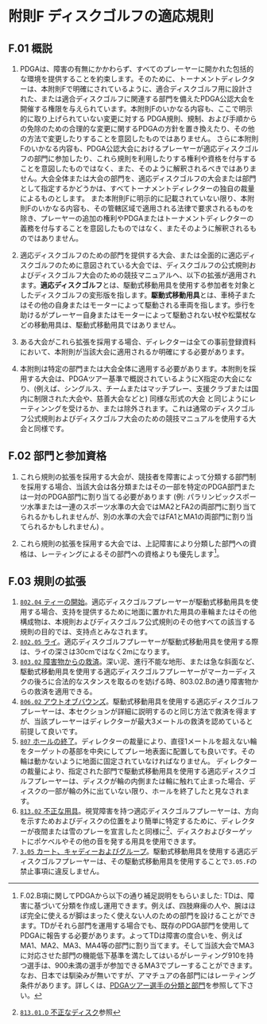 # 附則F ディスクゴルフの適応規則

## F.01 概説

1. PDGAは、障害の有無にかかわらず、すべてのプレーヤーに開かれた包括的な環境を提供することを約束します。そのために、トーナメントディレクターは、本附則Fで明確にされているように、適合ディスクゴルフ用に設計された、または適合ディスクゴルフに関連する部門を備えたPDGA公認大会を開催する権限を与えられています。本附則Fのいかなる内容も、ここで明示的に取り上げられていない変更に対する PDGA規則、規制、および手順からの免除のための合理的な変更に関するPDGAの方針を置き換えたり、その他の方法で変更したりすることを意図したものではありません。
さらに本附則Fのいかなる内容も、PDGA公認大会におけるプレーヤーが適応ディスクゴルフの部門に参加したり、これら規則を利用したりする権利や資格を付与することを意図したものではなく、また、そのように解釈されるべきではありません。大会全体または大会の部門を、適応ディスクゴルフの大会または部門として指定するかどうかは、すべてトーナメントディレクターの独自の裁量によるものとします。
また本附則Fに明示的に記載されていない限り、本附則Fのいかなる内容も、その管轄区域で適用される法律で要求されるものを除き、プレーヤーの追加の権利やPDGAまたはトーナメントディレクターの義務を付与することを意図したものではなく、またそのように解釈されるものではありません。

1. 適応ディスクゴルフのための部門を提供する大会、または全面的に適応ディスクゴルフのために意図されている大会では、ディスクゴルフの公式規則およびディスクゴルフ大会のための競技マニュアルへ、以下の拡張が適用されます。**適応ディスクゴルフ**とは、駆動式移動用具を使用する参加者を対象としたディスクゴルフの変形版を指します。**駆動式移動用具**とは、車椅子またはその他の自身またはモーターによって駆動される車両を指します。歩行を助けるがプレーヤー自身またはモーターによって駆動されない杖や松葉杖などの移動用具は、駆動式移動用具ではありません。

1. ある大会がこれら拡張を採用する場合、ディレクターは全ての事前登録資料において、本附則が当該大会に適用されるか明確にする必要があります。

1. 本附則は特定の部門または大会全体に適用する必要があります。本附則を採用する大会は、PDGAツアー基準で概説されているようにX指定の大会になり、(例えば、シングルス、チームまたはマッチプレー、支援クラブまたは国内に制限された大会や、慈善大会などと) 同様な形式の大会 と同じようにレーティンングを受けるか、または除外されます。これは通常のディスクゴルフ公式規則およびディスクゴルフ大会のための競技マニュアルを使用する大会と同様です。

## F.02 部門と参加資格

1. これら規則の拡張を採用する大会が、競技者を障害によって分類する部門制を採用する場合、当該大会は各分類またはその一部を特定のPDGA部門または一対のPDGA部門に割り当てる必要があります (例: パラリンピックスポーツ水準または一連のスポーツ水準の大会ではMA2とFA2の両部門に割り当てられるかもしれませんが、別の水準の大会ではFA1とMA1の両部門に割り当てられるかもしれません) 。

1. これら規則の拡張を採用する大会では、上記障害により分類した部門への資格は、レーティングによるその部門への資格よりも優先します[^1]。

## F.03 規則の拡張

1. [`802.04` ティーの開始](80204)。適応ディスクゴルフプレーヤーが駆動式移動用具を使用する場合、支持を提供するために地面に置かれた用具の車輪またはその他構成物は、本規則およびディスクゴルフ公式規則のその他すべての該当する規則の目的では、支持点とみなされます。
1. [`802.05` ライ](80205)。適応ディスクゴルフプレーヤーが駆動式移動用具を使用する際は、ライの深さは30cmではなく2mになります。
1. [`803.02` 障害物からの救済](80302)。深い泥、進行不能な地形、または急な斜面など、駆動式移動用具を使用する適応ディスクゴルフプレーヤーがマーカーディスクの後ろに合法的なスタンスを取るのを妨げる時、803.02.Bの通り障害物からの救済を適用できる。
1. [`806.02` アウトオブバウンズ](80602)。駆動式移動用具を使用する適応ディスクゴルフプレーヤーは、本セクションが詳細に説明するのと同じ方法で救済を得ますが、当該プレーヤーはディレクターが最大3メートルの救済を認めていると前提して良いです。
1. [`807` ホールの終了](807)。ディレクターの裁量により、直径1メートルを超えない輪をターゲットの基部を中央にしてプレー地表面に配置しても良いです。その輪は動かないように地面に固定されていなければなりません。 ディレクターの裁量により、指定された部門で駆動式移動用具を使用する適応ディスクゴルフプレーヤーは、ディスクが輪の内側または輪に触れて止まった場合、ディスクの一部が輪の外に出ていない限り、ホールを終了したと見なされます。
1. [`813.02` 不正な用具](81302)。視覚障害を持つ適応ディスクゴルフプレーヤーは、方向を示すためおよびディスクの位置をより簡単に特定するために、ディレクターが夜間または雪のプレーを宣言したと同様に[^2]、ディスクおよびターゲットにポケベルやその他の音を発する用具を使用できます。
1. [`3.05` カート、キャディーおよびグループ](https://www.pdga.com/rules/competition-manual/305)。駆動式移動用具を使用する適応ディスクゴルフプレーヤーは、その駆動式移動用具を使用することで`3.05.F`の禁止事項に違反しません。


[^1]: F.02.B項に関してPDGAから以下の通り補足説明をもらいました: TDは、障害に基づいて分類を作成し運用できます。例えば、四肢麻痺の人や、腕はほぼ完全に使えるが脚はまったく使えない人のための部門を設けることができます。TDがそれら部門を運用する場合でも、既存のPDGA部門を使用してPDGAに報告する必要があります。よってTDは障害の度合いを、例えばMA1、MA2、MA3、MA4等の部門に割り当てます。そして当該大会でMA3に対応させた部門の機能低下基準を満たしてはいるがレーティング910を持つ選手は、900未満の選手が参加できるMA3でプレーすることができます。なお、日本では馴染みが無いですが、アマチュアの各部門にはレーティング条件があります。詳しくは、[PDGAツアー選手の分類と部門](https://jpdga-shizuoka.github.io/ssa-round-ratings/libraries/classifications)​​を参照して下さい。

[^2]: [`813.01.D` 不正なディスク](81301)参照
